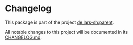 # Changelog
This package is part of the project [de.lars-sh:parent](../README.md).

All notable changes to this project will be documented in its [CHANGELOG.md](../CHANGELOG.md).

